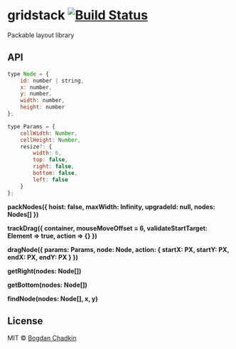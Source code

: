# gridstack [![Build Status][travis-img]][travis]

[travis-img]: https://travis-ci.org/TrySound/gridstack.svg
[travis]: https://travis-ci.org/TrySound/gridstack

Packable layout library

## API

```js
type Node = {
    id: number | string,
    x: number,
    y: number,
    width: number,
    height: number
};
```

```js
type Params = {
    cellWidth: Number,
    cellHeight: Number,
    resize?: {
        width: 6,
        top: false,
        right: false,
        bottom: false,
        left: false
    }
};
```

**packNodes({ hoist: false, maxWidth: Infinity, upgradeId: null, nodes: Nodes[] })**

**trackDrag({ container, mouseMoveOffset = 6, validateStartTarget: Element => true, action => {} })**

**dragNode({ params: Params, node: Node, action: { startX: PX, startY: PX, endX: PX, endY: PX } })**

**getRight(nodes: Node[])**

**getBottom(nodes: Node[])**

**findNode(nodes: Node[], x, y)**

## License

MIT © [Bogdan Chadkin](mailto:trysound@yandex.ru)
